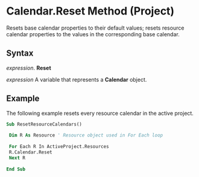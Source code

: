 
# Calendar.Reset Method (Project)

Resets base calendar properties to their default values; resets resource calendar properties to the values in the corresponding base calendar.


## Syntax

 _expression_. **Reset**

 _expression_ A variable that represents a **Calendar** object.


## Example

The following example resets every resource calendar in the active project.


```vb
Sub ResetResourceCalendars() 
 
 Dim R As Resource ' Resource object used in For Each loop 
 
 For Each R In ActiveProject.Resources 
 R.Calendar.Reset 
 Next R 
 
End Sub
```

